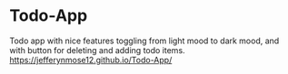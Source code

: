 # Todo-App
Todo app with nice features toggling from light mood to dark mood, and with button for deleting and adding todo items.
 https://jefferynmose12.github.io/Todo-App/
